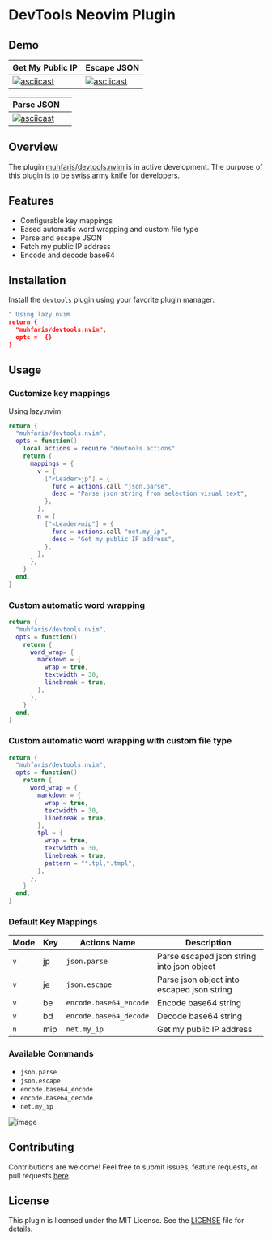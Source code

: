 # DevTools Neovim Plugin

## Demo

| Get My Public IP                                                                                                         | Escape JSON                                                                                                              |
| ------------------------------------------------------------------------------------------------------------------------ | ------------------------------------------------------------------------------------------------------------------------ |
| [![asciicast](https://asciinema.org/a/9Gs6j4HPcbXYdmVgR97f13I0J.svg)](https://asciinema.org/a/9Gs6j4HPcbXYdmVgR97f13I0J) | [![asciicast](https://asciinema.org/a/wdd7vhRRuBNT2Yi3j6Om8DgGx.svg)](https://asciinema.org/a/wdd7vhRRuBNT2Yi3j6Om8DgGx) |

| Parse JSON                                                                                                               |     |
| ------------------------------------------------------------------------------------------------------------------------ | --- |
| [![asciicast](https://asciinema.org/a/5bTwLmv5TCffq4xgGrkOIQYiP.svg)](https://asciinema.org/a/5bTwLmv5TCffq4xgGrkOIQYiP) |     |

## Overview

The plugin [muhfaris/devtools.nvim](https://github.com/muhfaris/devtools.nvim) is in active development. The purpose of this plugin is to be swiss army knife for developers.

## Features

- Configurable key mappings
- Eased automatic word wrapping and custom file type
- Parse and escape JSON
- Fetch my public IP address
- Encode and decode base64

## Installation

Install the `devtools` plugin using your favorite plugin manager:

```lua
" Using lazy.nvim
return {
  "muhfaris/devtools.nvim",
  opts =  {}
}
```

## Usage

### Customize key mappings

Using lazy.nvim

```lua
return {
  "muhfaris/devtools.nvim",
  opts = function()
    local actions = require "devtools.actions"
    return {
      mappings = {
        v = {
          ["<Leader>jp"] = {
            func = actions.call "json.parse",
            desc = "Parse json string from selection visual text",
          },
        },
        n = {
          ["<Leader>mip"] = {
            func = actions.call "net.my_ip",
            desc = "Get my public IP address",
          },
        },
      },
    }
  end,
}
```

### Custom automatic word wrapping

```lua
return {
  "muhfaris/devtools.nvim",
  opts = function()
    return {
      word_wrap= {
        markdown = {
          wrap = true,
          textwidth = 30,
          linebreak = true,
        },
      },
    }
  end,
}
```

### Custom automatic word wrapping with custom file type

```lua
return {
  "muhfaris/devtools.nvim",
  opts = function()
    return {
      word_wrap = {
        markdown = {
          wrap = true,
          textwidth = 30,
          linebreak = true,
        },
        tpl = {
          wrap = true,
          textwidth = 30,
          linebreak = true,
          pattern = "*.tpl,*.tmpl",
        },
      },
    }
  end,
}
```

### Default Key Mappings

| Mode | Key         | Actions Name           | Description                                |
| ---- | ----------- | ---------------------- | ------------------------------------------ |
| `v`  | <Leader>jp  | `json.parse`           | Parse escaped json string into json object |
| `v`  | <Leader>je  | `json.escape`          | Parse json object into escaped json string |
| `v`  | <Leader>be  | `encode.base64_encode` | Encode base64 string                       |
| `v`  | <Leader>bd  | `encode.base64_decode` | Decode base64 string                       |
| `n`  | <Leader>mip | `net.my_ip`            | Get my public IP address                   |

### Available Commands

- `json.parse`
- `json.escape`
- `encode.base64_encode`
- `encode.base64_decode`
- `net.my_ip`

![image](https://github.com/user-attachments/assets/f7cb4898-b929-47fc-8416-ebd1fa03e795)

## Contributing

Contributions are welcome! Feel free to submit issues, feature requests, or pull requests [here](https://github.com/username/devtools).

## License

This plugin is licensed under the MIT License. See the [LICENSE](./LICENSE) file for details.
